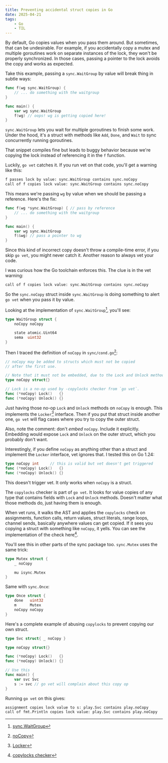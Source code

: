 ```yaml
---
title: Preventing accidental struct copies in Go
date: 2025-04-21
tags:
    - Go
    - TIL
---
```


By default, Go copies values when you pass them around. But sometimes, that can be
undesirable. For example, if you accidentally copy a mutex and multiple goroutines work on
separate instances of the lock, they won't be properly synchronized. In those cases, passing
a pointer to the lock avoids the copy and works as expected.

Take this example, passing a `sync.WaitGroup` by value will break thing in subtle ways:

```go
func f(wg sync.WaitGroup) {
    // ... do something with the waitgroup
}

func main() {
    var wg sync.WaitGroup
    f(wg) // oops! wg is getting copied here!
}
```

`sync.WaitGroup` lets you wait for multiple goroutines to finish some work. Under the hood,
it's a struct with methods like `Add`, `Done`, and `Wait` to sync concurrently running
goroutines.

That snippet compiles fine but leads to buggy behavior because we're copying the lock
instead of referencing it in the `f` function.

Luckily, `go vet` catches it. If you run vet on that code, you'll get a warning like this:

```txt
f passes lock by value: sync.WaitGroup contains sync.noCopy
call of f copies lock value: sync.WaitGroup contains sync.noCopy
```

This means we're passing `wg` by value when we should be passing a reference. Here's the
fix:

```go
func f(wg *sync.WaitGroup) { // pass by reference
    // ... do something with the waitgroup
}

func main() {
    var wg sync.WaitGroup
    f(&wg) // pass a pointer to wg
}
```

Since this kind of incorrect copy doesn't throw a compile-time error, if you skip `go vet`,
you might never catch it. Another reason to always vet your code.

I was curious how the Go toolchain enforces this. The clue is in the vet warning:

```txt
call of f copies lock value: sync.WaitGroup contains sync.noCopy
```

So the `sync.noCopy` struct inside `sync.WaitGroup` is doing something to alert `go vet`
when you pass it by value.

Looking at the implementation of `sync.WaitGroup`[^1], you'll see:

```go
type WaitGroup struct {
    noCopy noCopy

    state atomic.Uint64
    sema  uint32
}
```

Then I traced the definition of `noCopy` in `sync/cond.go`[^2]:

```go
// noCopy may be added to structs which must not be copied
// after the first use.

// Note that it must not be embedded, due to the Lock and Unlock methods.
type noCopy struct{}

// Lock is a no-op used by -copylocks checker from `go vet`.
func (*noCopy) Lock()   {}
func (*noCopy) Unlock() {}
```

Just having those no-op `Lock` and `Unlock` methods on `noCopy` is enough. This implements
the `Locker`[^3] interface. Then if you put that struct inside another one, `go vet` will
flag cases where you try to copy the outer struct.

Also, note the comment: don't _embed_ `noCopy`. Include it explicitly. Embedding would
expose `Lock` and `Unlock` on the outer struct, which you probably don't want.

Interestingly, if you define `noCopy` as anything other than a struct and implement the
`Locker` interface, vet ignores that. I tested this on Go 1.24:

```go
type noCopy int     // this is valid but vet doesn't get triggered
func (*noCopy) Lock()   {}
func (*noCopy) Unlock() {}
```

This doesn't trigger vet. It only works when `noCopy` is a struct.

The `copylocks` checker is part of `go vet`. It looks for value copies of any type that
contains fields with `Lock` and `Unlock` methods. Doesn't matter what those methods do, just
having them is enough.

When vet runs, it walks the AST and applies the `copylocks` check on assignments, function
calls, return values, struct literals, range loops, channel sends, basically anywhere values
can get copied. If it sees you copying a struct with something like `noCopy`, it yells. You
can see the implementation of the check here[^4].

You'll see this in other parts of the sync package too. `sync.Mutex` uses the same trick:

```go
type Mutex struct {
    _ noCopy

    mu isync.Mutex
}
```

Same with `sync.Once`:

```go
type Once struct {
    done   uint32
    m      Mutex
    noCopy noCopy
}
```

Here's a complete example of abusing `copylocks` to prevent copying our own struct.

```go
type Svc struct{ _ noCopy }

type noCopy struct{}

func (*noCopy) Lock()   {}
func (*noCopy) Unlock() {}

// Use this
func main() {
    var svc Svc
    s := svc // go vet will complain about this copy op
}
```

Running `go vet` on this gives:

```txt
assignment copies lock value to s: play.Svc contains play.noCopy
call of fmt.Println copies lock value: play.Svc contains play.noCopy
```

[^1]:
    [sync.WaitGroup](https://cs.opensource.google/go/go/+/refs/tags/go1.24.2:src/sync/waitgroup.go;l=25-30)

[^2]:
    [noCopy](https://cs.opensource.google/go/go/+/refs/tags/go1.24.2:src/sync/cond.go;l=111-122)

[^3]:
    [Locker](https://github.com/golang/go/blob/336626bac4c62b617127d41dccae17eed0350b0f/src/sync/mutex.go#L37)

[^4]: [copylocks checker](https://cs.opensource.google/go/x/tools/+/master:go/analysis/passes/copylock/copylock.go;l=39;drc=bacd4ba3666bbac3f6d08bede00fdcb2f5cbaacf)
